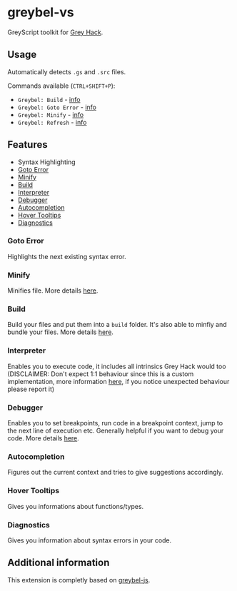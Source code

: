 # greybel-vs

GreyScript toolkit for [Grey Hack](https://greyhackgame.com).

## Usage

Automatically detects `.gs` and `.src` files.

Commands available (`CTRL+SHIFT+P`):
- `Greybel: Build` - [info](#build)
- `Greybel: Goto Error` - [info](#goto-error)
- `Greybel: Minify` - [info](#minify)
- `Greybel: Refresh` - [info](#goto-error)

## Features

- Syntax Highlighting
- [Goto Error](#goto-error)
- [Minify](#minify)
- [Build](#build)
- [Interpreter](#interpreter)
- [Debugger](#debugger)
- [Autocompletion](#autocompletion)
- [Hover Tooltips](#hover-tooltips)
- [Diagnostics](#diagnostics)

### Goto Error

Highlights the next existing syntax error.

### Minify

Minifies file. More details [here](https://github.com/ayecue/greybel-js#features).

### Build

Build your files and put them into a `build` folder. It's also able to minfiy and bundle your files. More details [here](https://github.com/ayecue/greybel-js#transpiler).

### Interpreter

Enables you to execute code, it includes all intrinsics Grey Hack would too (DISCLAIMER: Don't expect 1:1 behaviour since this is a custom implementation, more information [here](https://github.com/ayecue/greybel-js#interpreter), if you notice unexpected behaviour please report it)

### Debugger

Enables you to set breakpoints, run code in a breakpoint context, jump to the next line of execution etc. Generally helpful if you want to debug your code. More details [here](https://github.com/ayecue/greybel-js#debugger).

### Autocompletion

Figures out the current context and tries to give suggestions accordingly.

### Hover Tooltips

Gives you informations about functions/types.

### Diagnostics

Gives you information about syntax errors in your code.

## Additional information

This extension is completly based on [greybel-js](https://github.com/ayecue/greybel-js).